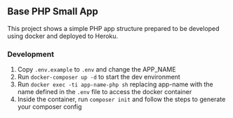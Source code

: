 ## Base PHP Small App

This project shows a simple PHP app structure prepared to be developed using docker and deployed to Heroku. 

### Development
1. Copy `.env.example` to `.env` and change the APP_NAME
1. Run `docker-composer up -d` to start the dev environment
1. Run `docker exec -ti app-name-php sh` replacing app-name with the name defined in the `.env` file to access the docker container
1. Inside the container, run `composer init` and follow the steps to generate your composer config
